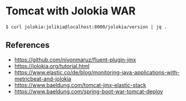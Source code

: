 # Tomcat with Jolokia WAR

```
$ curl jolokia:jolikia@localhost:8000/jolokia/version | jq .
```

## References

- https://github.com/niyonmaruz/fluent-plugin-jmx
- https://jolokia.org/tutorial.html
- https://www.elastic.co/de/blog/monitoring-java-applications-with-metricbeat-and-jolokia
- https://www.baeldung.com/tomcat-jmx-elastic-stack
- https://www.baeldung.com/spring-boot-war-tomcat-deploy
